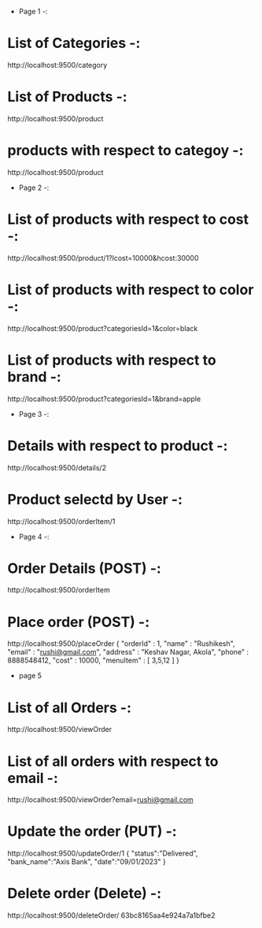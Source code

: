 * Page 1 -:
# List of Categories -: 
http://localhost:9500/category

# List of Products -: 
http://localhost:9500/product

# products with respect to categoy -:
http://localhost:9500/product

* Page 2 -: 
# List of products with respect to cost -: 
http://localhost:9500/product/1?lcost=10000&hcost:30000

# List of products with respect to color -:
http://localhost:9500/product?categoriesId=1&color=black 

# List of products with respect to brand -: 
http://localhost:9500/product?categoriesId=1&brand=apple


* Page 3 -: 
# Details with respect to product -:
http://localhost:9500/details/2 

# Product selectd by User -: 
http://localhost:9500/orderItem/1


* Page 4 -: 
# Order Details (POST) -: 
http://localhost:9500/orderItem


# Place order (POST) -:
http://localhost:9500/placeOrder
{
	"orderId" : 1,
	"name" : "Rushikesh",
	"email" : "rushi@gmail.com",
	"address" : "Keshav Nagar, Akola",
	"phone" : 8888548412,
	"cost" : 10000,
	"menuItem" : [
		3,5,12
	]
} 


* page 5 
# List of all Orders -: 
http://localhost:9500/viewOrder


# List  of all  orders with respect to email -:
http://localhost:9500/viewOrder?email=rushi@gmail.com 


# Update  the order (PUT) -:
 http://localhost:9500/updateOrder/1
{
	"status":"Delivered",
	"bank_name":"Axis Bank",
	"date":"09/01/2023"
}



# Delete order (Delete) -: 
http://localhost:9500/deleteOrder/
63bc8165aa4e924a7a1bfbe2







 
